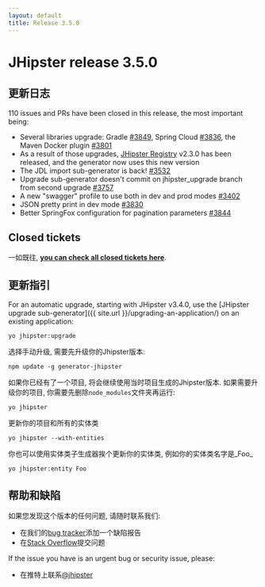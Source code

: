 ```yaml
---
layout: default
title: Release 3.5.0
---
```


JHipster release 3.5.0
==================

更新日志
----------

110 issues and PRs have been closed in this release, the most important being:

- Several libraries upgrade: Gradle [#3849](https://github.com/jhipster/generator-jhipster/pull/3849), Spring Cloud [#3836](https://github.com/jhipster/generator-jhipster/pull/3836), the Maven Docker plugin [#3801](https://github.com/jhipster/generator-jhipster/pull/3801)
- As a result of those upgrades, [JHipster Registry](https://github.com/jhipster/jhipster-registry) v2.3.0 has been released, and the generator now uses this new version
- The JDL import sub-generator is back! [#3532](https://github.com/jhipster/generator-jhipster/issues/3532)
- Upgrade sub-generator doesn't commit on jhipster_upgrade branch from second upgrade [#3757](https://github.com/jhipster/generator-jhipster/issues/3757)
- A new "swagger" profile to use both in dev and prod modes [#3402](https://github.com/jhipster/generator-jhipster/issues/3402)
- JSON pretty print in dev mode [#3830](https://github.com/jhipster/generator-jhipster/issues/3830)
- Better SpringFox configuration for pagination parameters [#3844](https://github.com/jhipster/generator-jhipster/pull/3844)

Closed tickets
------------
一如既往, __[you can check all closed tickets here](https://github.com/jhipster/generator-jhipster/issues?q=milestone%3A3.5.0+is%3Aclosed)__.

更新指引
------------

For an automatic upgrade, starting with JHipster v3.4.0, use the [JHipster upgrade sub-generator]({{ site.url }}/upgrading-an-application/) on an existing application:

```
yo jhipster:upgrade
```

选择手动升级, 需要先升级你的Jhipster版本:

```
npm update -g generator-jhipster
```

如果你已经有了一个项目, 将会继续使用当时项目生成的Jhipster版本.
如果需要升级你的项目, 你需要先删除`node_modules`文件夹再运行:

```
yo jhipster
```

更新你的项目和所有的实体类

```
yo jhipster --with-entities
```

你也可以使用实体类子生成器挨个更新你的实体类, 例如你的实体类名字是_Foo_

```
yo jhipster:entity Foo
```

帮助和缺陷
--------------

如果您发现这个版本的任何问题, 请随时联系我们:

- 在我们的[bug tracker](https://github.com/jhipster/generator-jhipster/issues?state=open)添加一个缺陷报告
- 在[Stack Overflow](http://stackoverflow.com/tags/jhipster/info)提交问题

If the issue you have is an urgent bug or security issue, please:

- 在推特上联系[@jhipster](https://twitter.com/jhipster)
